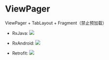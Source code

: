 # ViewPager

ViewPager + TabLayout + Fragment（禁止预加载）

* RxJava: <a href='http://search.maven.org/#search%7Cga%7C1%7Cg%3A%22io.reactivex.rxjava2%22%20a%3A%22rxjava%22'><img src='http://img.shields.io/maven-central/v/io.reactivex.rxjava2/rxjava.svg'></a>

* RxAndroid: <a href='http://search.maven.org/#search%7Cga%7C1%7Cg%3A%22io.reactivex.rxjava2%22%20a%3A%22rxandroid%22'><img src='http://img.shields.io/maven-central/v/io.reactivex.rxjava2/rxandroid.svg'></a>

* Retrofit: <a href='http://search.maven.org/#artifactdetails%7Ccom.squareup.retrofit2%7Cretrofit-mock%7C2.3.0%7Cjar'><img src='https://img.shields.io/maven-central/v/com.squareup.retrofit2/retrofit.svg'></a>
